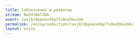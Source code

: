 ```yaml
---
title: Соблазнение и развитие
stream: OwtHJ8mTZWA
event: cavj6i9ppeeu49q77u9od3mu2mk
permalink: /enjoy/seduction/cavj6i9ppeeu49q77u9od3mu2mk/
layout: enjoy
---
```

